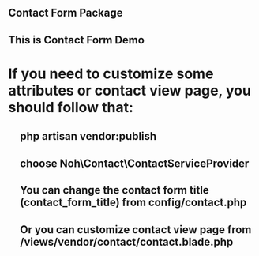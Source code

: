 ## Contact Form  Package 


## This is Contact Form Demo

# If you need to customize some attributes or contact view page, you should follow that:

<ul>

## php artisan vendor:publish
## choose Noh\Contact\ContactServiceProvider
## You can change the contact form title (contact_form_title) from config/contact.php  
## Or you can customize contact view page from /views/vendor/contact/contact.blade.php 

</ul>
